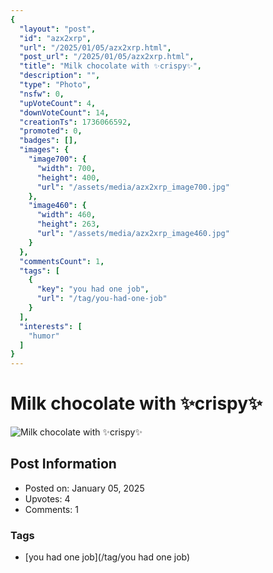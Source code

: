 ```yaml
---
{
  "layout": "post",
  "id": "azx2xrp",
  "url": "/2025/01/05/azx2xrp.html",
  "post_url": "/2025/01/05/azx2xrp.html",
  "title": "Milk chocolate with ✨crispy✨",
  "description": "",
  "type": "Photo",
  "nsfw": 0,
  "upVoteCount": 4,
  "downVoteCount": 14,
  "creationTs": 1736066592,
  "promoted": 0,
  "badges": [],
  "images": {
    "image700": {
      "width": 700,
      "height": 400,
      "url": "/assets/media/azx2xrp_image700.jpg"
    },
    "image460": {
      "width": 460,
      "height": 263,
      "url": "/assets/media/azx2xrp_image460.jpg"
    }
  },
  "commentsCount": 1,
  "tags": [
    {
      "key": "you had one job",
      "url": "/tag/you-had-one-job"
    }
  ],
  "interests": [
    "humor"
  ]
}
---
```


# Milk chocolate with ✨crispy✨

![Milk chocolate with ✨crispy✨](/assets/media/azx2xrp_image700.jpg)

## Post Information

- Posted on: January 05, 2025
- Upvotes: 4
- Comments: 1

### Tags

- [you had one job](/tag/you had one job)
